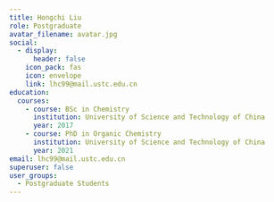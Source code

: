 ```yaml
---
title: Hongchi Liu
role: Postgraduate
avatar_filename: avatar.jpg
social:
  - display:
      header: false
    icon_pack: fas
    icon: envelope
    link: lhc99@mail.ustc.edu.cn
education:
  courses:
    - course: BSc in Chemistry
      institution: University of Science and Technology of China
      year: 2017
    - course: PhD in Organic Chemistry
      institution: University of Science and Technology of China
      year: 2021
email: lhc99@mail.ustc.edu.cn
superuser: false
user_groups:
  - Postgraduate Students
---
```

